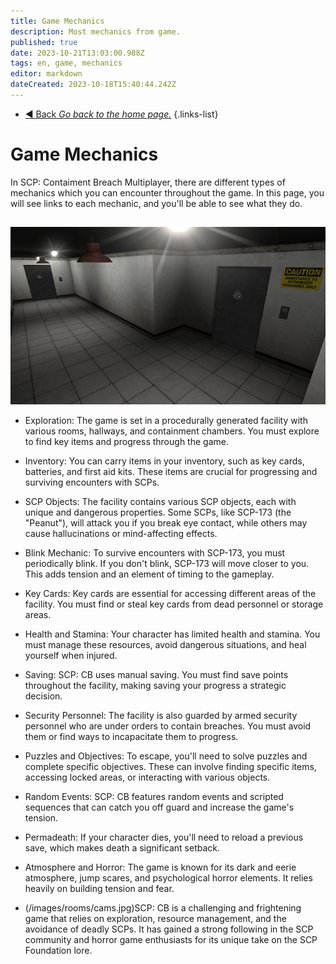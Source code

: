 ```yaml
---
title: Game Mechanics
description: Most mechanics from game.
published: true
date: 2023-10-21T13:03:00.988Z
tags: en, game, mechanics
editor: markdown
dateCreated: 2023-10-18T15:40:44.242Z
---
```


- [:arrow_backward: Back *Go back to the home page.*](/en/home#single-playerco-op)
{.links-list}
# Game Mechanics
In SCP: Contaiment Breach Multiplayer, there are different types of mechanics which you can encounter throughout the game. In this page, you will see links to each mechanic, and you'll be able to see what they do.
## 
![cams.jpg](/images/rooms/cams.jpg)
- Exploration: The game is set in a procedurally generated facility with various rooms, hallways, and containment chambers. You must explore to find key items and progress through the game.

- Inventory: You can carry items in your inventory, such as key cards, batteries, and first aid kits. These items are crucial for progressing and surviving encounters with SCPs.

- SCP Objects: The facility contains various SCP objects, each with unique and dangerous properties. Some SCPs, like SCP-173 (the "Peanut"), will attack you if you break eye contact, while others may cause hallucinations or mind-affecting effects.

- Blink Mechanic: To survive encounters with SCP-173, you must periodically blink. If you don't blink, SCP-173 will move closer to you. This adds tension and an element of timing to the gameplay.

- Key Cards: Key cards are essential for accessing different areas of the facility. You must find or steal key cards from dead personnel or storage areas.

- Health and Stamina: Your character has limited health and stamina. You must manage these resources, avoid dangerous situations, and heal yourself when injured.

- Saving: SCP: CB uses manual saving. You must find save points throughout the facility, making saving your progress a strategic decision.

- Security Personnel: The facility is also guarded by armed security personnel who are under orders to contain breaches. You must avoid them or find ways to incapacitate them to progress.

- Puzzles and Objectives: To escape, you'll need to solve puzzles and complete specific objectives. These can involve finding specific items, accessing locked areas, or interacting with various objects.

- Random Events: SCP: CB features random events and scripted sequences that can catch you off guard and increase the game's tension.

- Permadeath: If your character dies, you'll need to reload a previous save, which makes death a significant setback.

- Atmosphere and Horror: The game is known for its dark and eerie atmosphere, jump scares, and psychological horror elements. It relies heavily on building tension and fear.

- (/images/rooms/cams.jpg)SCP: CB is a challenging and frightening game that relies on exploration, resource management, and the avoidance of deadly SCPs. It has gained a strong following in the SCP community and horror game enthusiasts for its unique take on the SCP Foundation lore.